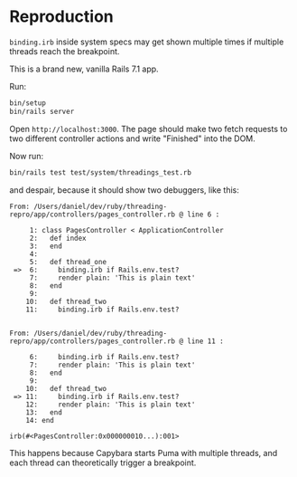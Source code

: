 # Reproduction

`binding.irb` inside system specs may get shown multiple times if multiple threads reach the breakpoint.

This is a brand new, vanilla Rails 7.1 app.

Run:

```sh
bin/setup
bin/rails server
```

Open `http://localhost:3000`. The page should make two fetch requests to two different controller actions and write "Finished" into the DOM.

Now run:

```sh
bin/rails test test/system/threadings_test.rb
```

and despair, because it should show two debuggers, like this:

```
From: /Users/daniel/dev/ruby/threading-repro/app/controllers/pages_controller.rb @ line 6 :

     1: class PagesController < ApplicationController
     2:   def index
     3:   end
     4:
     5:   def thread_one
 =>  6:     binding.irb if Rails.env.test?
     7:     render plain: 'This is plain text'
     8:   end
     9:
    10:   def thread_two
    11:     binding.irb if Rails.env.test?


From: /Users/daniel/dev/ruby/threading-repro/app/controllers/pages_controller.rb @ line 11 :

     6:     binding.irb if Rails.env.test?
     7:     render plain: 'This is plain text'
     8:   end
     9:
    10:   def thread_two
 => 11:     binding.irb if Rails.env.test?
    12:     render plain: 'This is plain text'
    13:   end
    14: end

irb(#<PagesController:0x000000010...):001>
```

This happens because Capybara starts Puma with multiple threads, and each thread can theoretically trigger a breakpoint.
